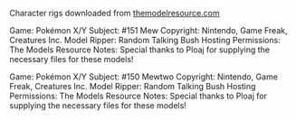 Character rigs downloaded from [themodelresource.com](https://www.themodelresource.com)

Game: Pokémon X/Y
Subject: #151 Mew
Copyright: Nintendo, Game Freak, Creatures Inc.
Model Ripper: Random Talking Bush
Hosting Permissions: The Models Resource
Notes: Special thanks to Ploaj for supplying the necessary files for these models!

Game: Pokémon X/Y
Subject: #150 Mewtwo
Copyright: Nintendo, Game Freak, Creatures Inc.
Model Ripper: Random Talking Bush
Hosting Permissions: The Models Resource
Notes: Special thanks to Ploaj for supplying the necessary files for these models!
